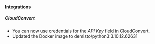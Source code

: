 
#### Integrations

##### CloudConvert

- You can now use credentials for the *API Key* field in CloudConvert.
- Updated the Docker image to demisto/python3:3.10.12.62631
